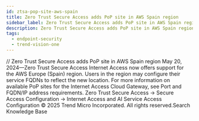 ```yaml
---
id: ztsa-pop-site-aws-spain
title: Zero Trust Secure Access adds PoP site in AWS Spain region
sidebar_label: Zero Trust Secure Access adds PoP site in AWS Spain region
description: Zero Trust Secure Access adds PoP site in AWS Spain region
tags:
  - endpoint-security
  - trend-vision-one
---
```


/*<![CDATA[*/ $('#title').html($('meta[name=map-description]').attr('content')); /*]]>*/ Zero Trust Secure Access adds PoP site in AWS Spain region May 20, 2024—Zero Trust Secure Access Internet Access now offers support for the AWS Europe (Spain) region. Users in the region may configure their service FQDNs to reflect the new location. For more information on available PoP sites for the Internet Access Cloud Gateway, see Port and FQDN/IP address requirements. Zero Trust Secure Access → Secure Access Configuration → Internet Access and AI Service Access Configuration © 2025 Trend Micro Incorporated. All rights reserved.Search Knowledge Base